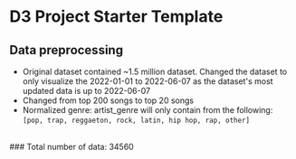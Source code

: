 # D3 Project Starter Template

## Data preprocessing

- Original dataset contained ~1.5 million dataset. Changed the dataset to only visualize the 2022-01-01 to 2022-06-07 as the dataset's most updated data is up to 2022-06-07
- Changed from top 200 songs to top 20 songs
- Normalized genre: artist_genre will only contain from the following: `[pop, trap, reggaeton, rock, latin, hip hop, rap, other]`
<br>
### Total number of data: 34560  